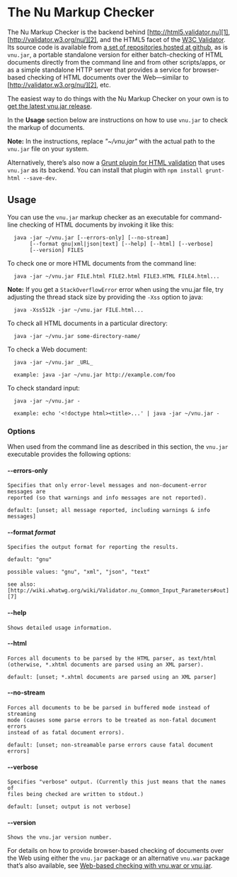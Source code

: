 # The Nu Markup Checker

The Nu Markup Checker is the backend behind [http://html5.validator.nu][1],
[http://validator.w3.org/nu/][2], and the HTML5 facet of the [W3C Validator][3].
Its source code is available from [a set of repositories hosted at github][4],
as is `vnu.jar`, a portable standalone version for either batch-checking of HTML
documents directly from the command line and from other scripts/apps, or as a
simple standalone HTTP server that provides a service for browser-based checking
of HTML documents over the Web—similar to [http://validator.w3.org/nu/][2], etc.

   [1]: http://html5.validator.nu
   [2]: http://validator.w3.org/nu/
   [3]: http://validator.w3.org
   [4]: https://github.com/validator/

The easiest way to do things with the Nu Markup Checker on your own is to [get
the latest vnu.jar release][5].

   [5]: https://github.com/validator/validator.github.io/releases/latest

In the **Usage** section below are instructions on how to use `vnu.jar` to check
the markup of documents.

**Note:** In the instructions, replace _"~/vnu.jar"_ with the actual path to the
`vnu.jar` file on your system.

Alternatively, there’s also now a [Grunt plugin for HTML validation][6] that
uses `vnu.jar` as its backend. You can install that plugin with `npm install
grunt-html --save-dev`.

   [6]: https://github.com/jzaefferer/grunt-html

## Usage

You can use the `vnu.jar` markup checker as an executable for command-line
checking of HTML documents by invoking it like this:

      java -jar ~/vnu.jar [--errors-only] [--no-stream]
           [--format gnu|xml|json|text] [--help] [--html] [--verbose]
           [--version] FILES

To check one or more HTML documents from the command line:

      java -jar ~/vnu.jar FILE.html FILE2.html FILE3.HTML FILE4.html...

**Note:** If you get a `StackOverflowError` error when using the vnu.jar file,
try adjusting the thread stack size by providing the `-Xss` option to java:

      java -Xss512k -jar ~/vnu.jar FILE.html...

To check all HTML documents in a particular directory:

      java -jar ~/vnu.jar some-directory-name/

To check a Web document:

      java -jar ~/vnu.jar _URL_

      example: java -jar ~/vnu.jar http://example.com/foo

To check standard input:

      java -jar ~/vnu.jar -

      example: echo '<!doctype html><title>...' | java -jar ~/vnu.jar -

### Options

When used from the command line as described in this section, the `vnu.jar`
executable provides the following options:

#### --errors-only

    Specifies that only error-level messages and non-document-error messages are
    reported (so that warnings and info messages are not reported).

    default: [unset; all message reported, including warnings & info messages]

#### --format _format_

    Specifies the output format for reporting the results.

    default: "gnu"

    possible values: "gnu", "xml", "json", "text"

    see also:
    [http://wiki.whatwg.org/wiki/Validator.nu_Common_Input_Parameters#out][7]

   [7]: http://wiki.whatwg.org/wiki/Validator.nu_Common_Input_Parameters#out

#### --help

    Shows detailed usage information.

#### --html

    Forces all documents to be parsed by the HTML parser, as text/html
    (otherwise, *.xhtml documents are parsed using an XML parser).

    default: [unset; *.xhtml documents are parsed using an XML parser]

#### --no-stream

    Forces all documents to be be parsed in buffered mode instead of streaming
    mode (causes some parse errors to be treated as non-fatal document errors
    instead of as fatal document errors).

    default: [unset; non-streamable parse errors cause fatal document errors]

#### --verbose

    Specifies "verbose" output. (Currently this just means that the names of
    files being checked are written to stdout.)

    default: [unset; output is not verbose]

#### --version

    Shows the vnu.jar version number.

For details on how to provide browser-based checking of documents over the Web
using either the `vnu.jar` package or an alternative `vnu.war` package that’s
also available, see [Web-based checking with vnu.war or vnu.jar][8].

   [8]: http://validator.github.io/service.html

